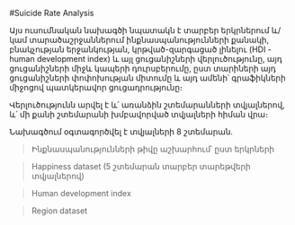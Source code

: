 #Suicide Rate Analysis

Այս ուսումնական նախագծի նպատակն է տարբեր երկրներում և/կամ տարածաշրջաններում ինքնասպանությունների քանակի, բնակչության երջանկության, կրթված-զարգացած լինելու
(HDI - human development index) և այլ ցուցանիշների վերլուծությունը, այդ ցուցանիշների միջև կապերի դուրսբերումը, ըստ տարիների այդ ցուցանիշների փոփոխության միտումը
և այդ ամենի՝ գրաֆիկների միջոցով պատկերավոր ցուցադրությունը։

Վերլուծությունն արվել է և՛ առանձին շտեմարանների տվյալներով, և՛ մի քանի շտեմարանի խմբավորված տվյալների հիման վրա։

Նախագծում օգտագործվել է տվյալների 8 շտեմարան․

> Ինքնասպանությունների թիվը աշխարհում՝ ըստ երկրների

> Happiness dataset (5 շտեմարան տարբեր տարեթվերի տվյալներով)

> Human development index

> Region dataset
